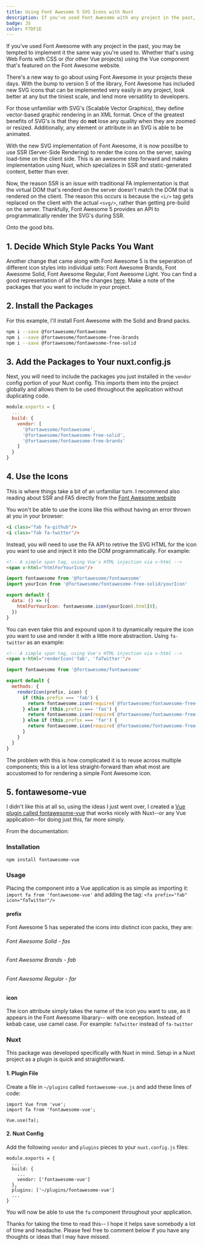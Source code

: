 ```yaml
---
title: Using Font Awesome 5 SVG Icons with Nuxt
description: If you've used Font Awesome with any project in the past, you may be tempted to implement it the same way you're used to.  With Font Awesome 5, there's a better way to do it, and if you're using Nuxt it's a must.
badge: JS
color: F7DF1E
---
```


If you've used Font Awesome with any project in the past, you may be tempted to implement it the same way you're used to.  Whether that's using Web Fonts with CSS or (for other Vue projects) using the Vue component that's featured on the Font Awesome website.

There's a new way to go about using Font Awesome in your projects these days.  With the bump to version 5 of the library, Font Awesome has included new SVG icons that can be implemented very easily in any project, look better at any but the tiniest scale, and lend more versatility to developers.

For those unfamiliar with SVG's (Scalable Vector Graphics), they define vector-based graphic rendering in an XML format.  Once of the greatest benefits of SVG's is that they do **not** lose any quality when they are zoomed or resized.  Additionally, any element or attribute in an SVG is able to be animated.

With the new SVG implementation of Font Awesome, it is now possilbe to use SSR (Server-Side Rendering) to render the icons on the server, saving load-time on the client side.  This is an awesome step forward and makes implementation using Nuxt, which specializes in SSR and static-generated content, better than ever.

Now, the reason SSR is an issue with traditional FA implementation is that  the virtual DOM that's renderd on the server doesn't match the DOM that is rendered on the client.  The reason this occurs is because the `<i/>` tag gets replaced on the client with the actual `<svg/>`, rather than getting pre-build on the server. Thankfully, Font Awesome 5 provides an API to programmatically render the SVG's during SSR.

Onto the good bits.

## 1. Decide Which Style Packs You Want
Another change that came along with Font Awesome 5 is the seperation of different icon styles into individual sets: Font Awesome Brands, Font Awesome Solid, Font Awesome Regular, Font Awesome Light. You can find a good representation of all the the changes [here](https://fontawesome.com/how-to-use/upgrading-from-4).  Make a note of the packages that you want to include in your project.

## 2. Install the Packages
For this example, I'll install Font Awesome with the Solid and Brand packs.
``` bash
npm i --save @fortawesome/fontawesome
npm i --save @fortawesome/fontawesome-free-brands
npm i --save @fortawesome/fontawesome-free-solid
```

## 3. Add the Packages to Your nuxt.config.js
Next, you will need to include the packages you just installed in the `vendor` config portion of your Nuxt config.  This imports them into the project globally and allows them to be used throughout the application without duplicating code.
``` js
module.exports = {
  ...
  build: {
    vendor: [
      '@fortawesome/fontawesome',
      '@fortawesome/fontawesome-free-solid',
      '@fortawesome/fontawesome-free-brands'
    ]
  }
}
```

## 4. Use the Icons
This is where things take a bit of an unfamiliar turn.  I recommend also reading about SSR and FA5 directly from the [Font Awesome website](https://fontawesome.com/how-to-use/server-side-rendering)

You won't be able to use the icons like this without having an error thrown at you in your browser:
``` html
<i class="fab fa-github"/>
<i class="fab fa-twitter"/>
```

Instead, you will need to use the FA API to retrive the SVG HTML for the icon you want to use and inject it into the DOM programmatically.
For example:
``` html
<!-- A simple span tag, using Vue's HTML injection via v-html -->
<span v-html="htmlForYourIcon"/>
```
``` js
import fontawesome from '@fortawesome/fontawesome'
import yourIcon from '@fortawesome/fontawesome-free-solid/yourIcon'

export default {
  data: () => ({
    htmlForYourIcon: fontawesome.icon(yourIcon).html[0];
  })
}
```
You can even take this and expound upon it to dynamically require the icon you want to use and render it with a little more abstraction. Using `fa-twitter` as an example:
``` html
<!-- A simple span tag, using Vue's HTML injection via v-html -->
<span v-html="renderIcon('fab', 'faTwitter'"/>
```
``` js
import fontawesome from '@fortawesome/fontawesome'

export default {
  methods: {
    renderIcon(prefix, icon) {
      if (this.prefix === 'fab') {
        return fontawesome.icon(require(`@fortawesome/fontawesome-free-brands/${this.icon}`)).html[0];
      } else if (this.prefix === 'fas') {
        return fontawesome.icon(require(`@fortawesome/fontawesome-free-solid/${this.icon}`)).html[0];
      } else if (this.prefix === 'far') {
        return fontawesome.icon(require(`@fortawesome/fontawesome-free-regular/${this.icon}`)).html[0];
      }
    }
  }
}
```
The problem with this is how complicated it is to reuse across multiple components; this is a lot less straight-forward than what most are accustomed to for rendering a simple Font Awesome icon.

## 5. fontawesome-vue
I didn't like this at all so, using the ideas I just went over, I created a [Vue plugin called fontawesome-vue](https://github.com/sammcoe/fontawesome-vue) that works nicely with Nuxt--or any Vue application--for doing just this, far more simply.

From the documentation:

### Installation
`npm install fontawesome-vue`

### Usage
Placing the component into a Vue application is as simple as importing it:
`import fa from 'fontawesome-vue'`
and adding the tag:
`<fa prefix="fab" icon="faTwitter"/>`


#### prefix
Font Awesome 5 has seperated the icons into distinct icon packs, they are:
###### Font Awesome Solid - fas
###### Font Awesome Brands - fab
###### Font Awesome Regular - far


#### icon
The icon attribute simply takes the name of the icon you want to use, as it appears in the Font Awesome libarary-- with one exception.
Instead of kebab case, use camel case.  For example:
`faTwitter` instead of `fa-twitter`

### Nuxt
This package was developed specifically with Nuxt in mind.  Setup in a Nuxt project as a plugin is quick and straightforward.

#### 1. Plugin File
Create a file in `~/plugins` called `fontawesome-vue.js` and add these lines of code:
```
import Vue from 'vue';
import fa from 'fontawesome-vue';

Vue.use(fa);
```

#### 2. Nuxt Config
Add the following `vendor` and `plugins` pieces to your `nuxt.config.js` files:
```
module.exports = {
  ...
  build: {
    ...
    vendor: ['fontawesome-vue']
  },
  plugins: ['~/plugins/fontawesome-vue']
  ...
}
```

You will now be able to use the `fa` component throughout your application.


Thanks for taking the time to read this-- I hope it helps save somebody a lot of time and headache.  Please feel free to comment below if you have any thoughts or ideas that I may have missed.